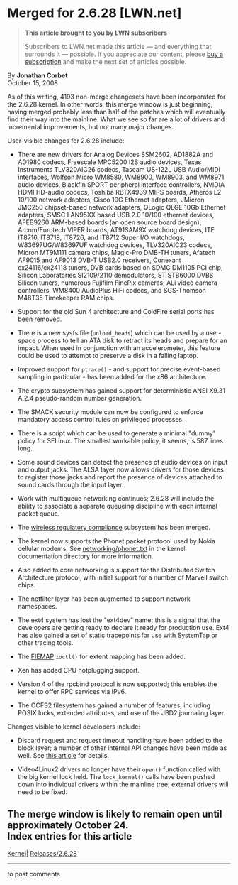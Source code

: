 # Merged for 2.6.28 [LWN.net]

> **This article brought to you by LWN subscribers**
> 
> Subscribers to LWN.net made this article — and everything that surrounds it — possible. If you appreciate our content, please [buy a subscription](/Promo/nst-nag3/subscribe) and make the next set of articles possible. 

By **Jonathan Corbet**  
October 15, 2008 

As of this writing, 4193 non-merge changesets have been incorporated for the 2.6.28 kernel. In other words, this merge window is just beginning, having merged probably less than half of the patches which will eventually find their way into the mainline. What we see so far are a lot of drivers and incremental improvements, but not many major changes. 

User-visible changes for 2.6.28 include: 

  * There are new drivers for Analog Devices SSM2602, AD1882A and AD1980 codecs, Freescale MPC5200 I2S audio devices, Texas Instruments TLV320AIC26 codecs, Tascam US-122L USB Audio/MIDI interfaces, Wolfson Micro WM8580, WM8900, WM8903, and WM8971 audio devices, Blackfin SPORT peripheral interface controllers, NVIDIA HDMI HD-audio codecs, Toshiba RBTX4939 MIPS boards, Atheros L2 10/100 network adapters, Cisco 10G Ethernet adapters, JMicron JMC250 chipset-based network adapters, QLogic QLGE 10Gb Ethernet adapters, SMSC LAN95XX based USB 2.0 10/100 ethernet devices, AFEB9260 ARM-based boards (an open source board design), Arcom/Eurotech VIPER boards, AT91SAM9X watchdog devices, ITE IT8716, IT8718, IT8726, and IT8712 Super I/O watchdogs, W83697UG/W83697UF watchdog devices, TLV320AIC23 codecs, Micron MT9M111 camera chips, Magic-Pro DMB-TH tuners, Afatech AF9015 and AF9013 DVB-T USB2.0 receivers, Conexant cx24116/cx24118 tuners, DVB cards based on SDMC DM1105 PCI chip, Silicon Laboratories SI2109/2110 demodulators, ST STB6000 DVBS Silicon tuners, numerous Fujifilm FinePix cameras, ALi video camera controllers, WM8400 AudioPlus HiFi codecs, and SGS-Thomson M48T35 Timekeeper RAM chips. 

  * Support for the old Sun 4 architecture and ColdFire serial ports has been removed. 

  * There is a new sysfs file (`unload_heads`) which can be used by a user-space process to tell an ATA disk to retract its heads and prepare for an impact. When used in conjunction with an accelerometer, this feature could be used to attempt to preserve a disk in a falling laptop. 

  * Improved support for `ptrace()` \- and support for precise event-based sampling in particular - has been added for the x86 architecture. 

  * The crypto subsystem has gained support for deterministic ANSI X9.31 A.2.4 pseudo-random number generation. 

  * The SMACK security module can now be configured to enforce mandatory access control rules on privileged processes. 

  * There is a script which can be used to generate a minimal "dummy" policy for SELinux. The smallest workable policy, it seems, is 587 lines long. 

  * Some sound devices can detect the presence of audio devices on input and output jacks. The ALSA layer now allows drivers for those devices to register those jacks and report the presence of devices attached to sound cards through the input layer. 

  * Work with multiqueue networking continues; 2.6.28 will include the ability to associate a separate queueing discipline with each internal packet queue. 

  * The [wireless regulatory compliance](http://lwn.net/Articles/237104/) subsystem has been merged. 

  * The kernel now supports the Phonet packet protocol used by Nokia cellular modems. See [networking/phonet.txt](/Articles/303274/) in the kernel documentation directory for more information. 

  * Also added to core networking is support for the Distributed Switch Architecture protocol, with initial support for a number of Marvell switch chips. 

  * The netfilter layer has been augmented to support network namespaces. 

  * The ext4 system has lost the "ext4dev" name; this is a signal that the developers are getting ready to declare it ready for production use. Ext4 has also gained a set of static tracepoints for use with SystemTap or other tracing tools. 

  * The [FIEMAP](http://lwn.net/Articles/260795/) `ioctl()` for extent mapping has been added. 

  * Xen has added CPU hotplugging support. 

  * Version 4 of the rpcbind protocol is now supported; this enables the kernel to offer RPC services via IPv6. 

  * The OCFS2 filesystem has gained a number of features, including POSIX locks, extended attributes, and use of the JBD2 journaling layer. 




Changes visible to kernel developers include: 

  * Discard request and request timeout handling have been added to the block layer; a number of other internal API changes have been made as well. See [this article](http://lwn.net/Articles/303270/) for details. 

  * Video4Linux2 drivers no longer have their `open()` function called with the big kernel lock held. The `lock_kernel()` calls have been pushed down into individual drivers within the mainline tree; external drivers will need to be fixed. 




The merge window is likely to remain open until approximately October 24.  
Index entries for this article  
---  
[Kernel](/Kernel/Index)| [Releases/2.6.28](/Kernel/Index#Releases-2.6.28)  
  


* * *

to post comments 

